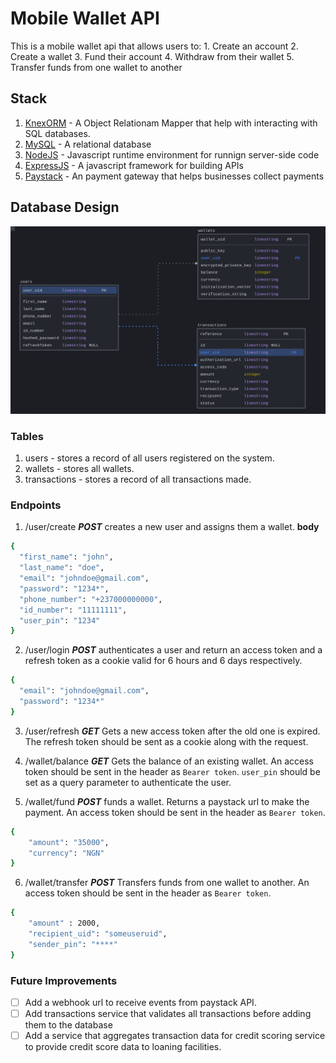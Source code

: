 # Mobile Wallet API

This is a mobile wallet api that allows users to: 1. Create an account 2. Create a wallet 3. Fund their account 4. Withdraw from their wallet 5. Transfer funds from one wallet to another

## Stack

1. [KnexORM](https://knexjs.org/) - A Object Relationam Mapper that help with interacting with SQL databases.
2. [MySQL](https://www.mysql.com/) - A relational database
3. [NodeJS](https://nodejs.org/) - Javascript runtime environment for runnign server-side code
4. [ExpressJS](https://expressjs.com/) - A javascript framework for building APIs
5. [Paystack](https://paystack.com/) - An payment gateway that helps businesses collect payments

## Database Design

![Database Design](https://github.com/oryankibandi/Mobile_Wallet_API/blob/main/api/v1/DB/KnexORM/schema/database_schemas.png?raw=true)

### Tables

1. users - stores a record of all users registered on the system.
2. wallets - stores all wallets.
3. transactions - stores a record of all transactions made.

### Endpoints

1. /user/create **_POST_** creates a new user and assigns them a wallet.
   **body**

```bash
{
  "first_name": "john",
  "last_name": "doe",
  "email": "johndoe@gmail.com",
  "password": "1234*",
  "phone_number": "+237000000000",
  "id_number": "11111111",
  "user_pin": "1234"
}
```

2. /user/login **_POST_** authenticates a user and return an access token and a refresh token as a cookie valid for 6 hours and 6 days respectively.

```bash
{
  "email": "johndoe@gmail.com",
  "password": "1234*"
}
```

3. /user/refresh **_GET_** Gets a new access token after the old one is expired. The refresh token should be sent as a cookie along with the request.

4. /wallet/balance **_GET_** Gets the balance of an existing wallet. An access token should be sent in the header as `Bearer token`.
   `user_pin` should be set as a query parameter to authenticate the user.

5. /wallet/fund **_POST_** funds a wallet. Returns a paystack url to make the payment. An access token should be sent in the header as `Bearer token`.

```bash
{
    "amount": "35000",
    "currency": "NGN"
}
```

6. /wallet/transfer **_POST_** Transfers funds from one wallet to another. An access token should be sent in the header as `Bearer token`.

```bash
{
	"amount" : 2000,
	"recipient_uid": "someuseruid",
	"sender_pin": "****"
}
```

### Future Improvements

- [ ] Add a webhook url to receive events from paystack API.
- [ ] Add transactions service that validates all transactions before adding them to the database
- [ ] Add a service that aggregates transaction data for credit scoring service to provide credit score data to loaning facilities.
